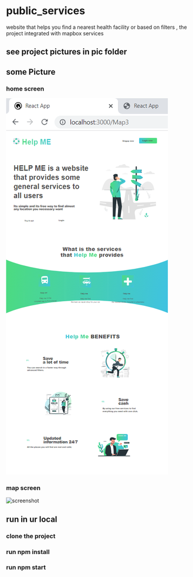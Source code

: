 # public_services
website that helps you find a nearest health facility or based on filters , the project integrated with mapbox services
## see project pictures in pic folder 
## some Picture
### home screen
![screenshot](pic\Screenshot(224).png)
### map screen
![screenshot](new.png)
## run in ur local
### clone the project
### run npm install
### run npm start
